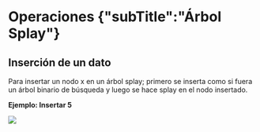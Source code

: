# Operaciones {"subTitle":"Árbol Splay"}
## Inserción de un dato

Para insertar un nodo x en un árbol splay; primero se inserta como si fuera un árbol binario de búsqueda y luego se hace splay en el nodo insertado.  
  
**Ejemplo: Insertar 5**

![](/assets/images/splay-tree/splay_13.jpg)